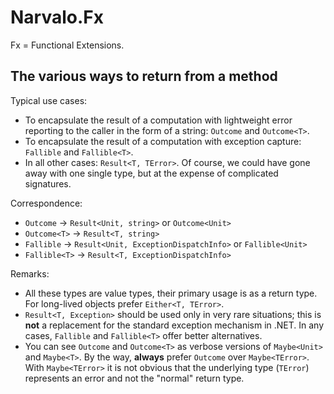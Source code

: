 Narvalo.Fx
==========

Fx = Functional Extensions.

The various ways to return from a method
----------------------------------------

Typical use cases:
- To encapsulate the result of a computation with lightweight error reporting
  to the caller in the form of a string: `Outcome` and `Outcome<T>`.
- To encapsulate the result of a computation with exception capture:
  `Fallible` and `Fallible<T>`.
- In all other cases: `Result<T, TError>`.
Of course, we could have gone away with one single type, but at the expense
of complicated signatures.

Correspondence:
- `Outcome`        -> `Result<Unit, string>` or `Outcome<Unit>`
- `Outcome<T>`     -> `Result<T, string>`
- `Fallible`       -> `Result<Unit, ExceptionDispatchInfo>` or `Fallible<Unit>`
- `Fallible<T>`    -> `Result<T, ExceptionDispatchInfo>`

Remarks:
- All these types are value types, their primary usage is as a return type.
  For long-lived objects prefer `Either<T, TError>`.
- `Result<T, Exception>` should be used only in very rare situations; this is
  **not** a replacement for the standard exception mechanism in .NET.
  In any cases, `Fallible` and `Fallible<T>` offer better alternatives.
- You can see `Outcome` and `Outcome<T>` as verbose versions of `Maybe<Unit>`
  and `Maybe<T>`. By the way, **always** prefer `Outcome` over `Maybe<TError>`.
  With `Maybe<TError>` it is not obvious that the underlying type (`TError`)
  represents an error and not the "normal" return type.